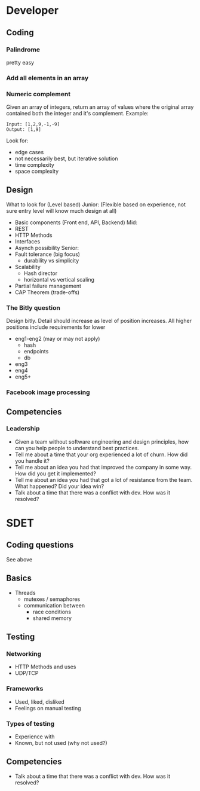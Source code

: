 # Developer

## Coding

### Palindrome
pretty easy

### Add all elements in an array

### Numeric complement
Given an array of integers, return an array of values where the original array contained both the integer and it's complement.
Example:
```
Input: [1,2,9,-1,-9]
Output: [1,9]
```
Look for:
- edge cases
- not necessarily best, but iterative solution
- time complexity
- space complexity


## Design

What to look for (Level based)
Junior: (Flexible based on experience, not sure entry level will know much design at all)
- Basic components (Front end, API, Backend) 
Mid:
- REST
- HTTP Methods
- Interfaces
- Asynch possibility
Senior:
- Fault tolerance (big focus)
  - durability vs simplicity
- Scalability
  - Hash director
  - horizontal vs vertical scaling
- Partial failure management
- CAP Theorem (trade-offs)


### The Bitly question
Design bitly. Detail should increase as level of position increases. All higher positions include requirements for lower
 - eng1-eng2 (may or may not apply)
   - hash
   - endpoints
   - db
 - eng3
 - eng4
 - eng5+

### Facebook image processing

## Competencies

### Leadership
- Given a team without software engineering and design principles, how can you help people to understand best practices.
- Tell me about a time that your org experienced a lot of churn. How did you handle it?
- Tell me about an idea you had that improved the company in some way. How did you get it implemented?
- Tell me about an idea you had that got a lot of resistance from the team. What happened? Did your idea win?
- Talk about a time that there was a conflict with dev. How was it resolved?

# SDET

## Coding questions
See above

## Basics
- Threads
  - mutexes / semaphores
  - communication between
    - race conditions
    - shared memory

## Testing

### Networking
- HTTP Methods and uses
- UDP/TCP

### Frameworks
- Used, liked, disliked
- Feelings on manual testing

### Types of testing
- Experience with
- Known, but not used (why not used?)

## Competencies
- Talk about a time that there was a conflict with dev. How was it resolved?
